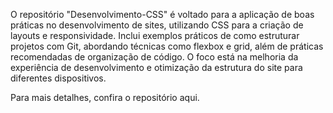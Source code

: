 O repositório "Desenvolvimento-CSS" é voltado para a aplicação de boas práticas no desenvolvimento de sites, utilizando CSS para a criação de layouts e responsividade. Inclui exemplos práticos de como estruturar projetos com Git, abordando técnicas como flexbox e grid, além de práticas recomendadas de organização de código. O foco está na melhoria da experiência de desenvolvimento e otimização da estrutura do site para diferentes dispositivos.

Para mais detalhes, confira o repositório aqui.
